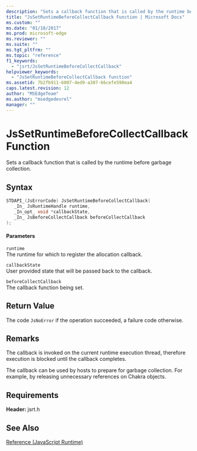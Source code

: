 ```yaml
---
description: "Sets a callback function that is called by the runtime before garbage collection. "
title: "JsSetRuntimeBeforeCollectCallback Function | Microsoft Docs"
ms.custom: ""
ms.date: "01/18/2017"
ms.prod: microsoft-edge
ms.reviewer: ""
ms.suite: ""
ms.tgt_pltfrm: ""
ms.topic: "reference"
f1_keywords: 
  - "jsrt/JsSetRuntimeBeforeCollectCallback"
helpviewer_keywords: 
  - "JsSetRuntimeBeforeCollectCallback function"
ms.assetid: 7b2fb911-6007-4ed9-a307-66cefe590ea4
caps.latest.revision: 12
author: "MSEdgeTeam"
ms.author: "msedgedevrel"
manager: ""
---
```

# JsSetRuntimeBeforeCollectCallback Function
Sets a callback function that is called by the runtime before garbage collection.  
  
## Syntax  
  
```cpp  
STDAPI_(JsErrorCode) JsSetRuntimeBeforeCollectCallback(  
   _In_ JsRuntimeHandle runtime,  
   _In_opt_ void *callbackState,  
   _In_ JsBeforeCollectCallback beforeCollectCallback  
);  
```  
  
#### Parameters  
 `runtime`  
 The runtime for which to register the allocation callback.  
  
 `callbackState`  
 User provided state that will be passed back to the callback.  
  
 `beforeCollectCallback`  
 The callback function being set.  
  
## Return Value  
 The code `JsNoError` if the operation succeeded, a failure code otherwise.  
  
## Remarks  
 The callback is invoked on the current runtime execution thread, therefore execution is blocked until the callback completes.  
  
 The callback can be used by hosts to prepare for garbage collection. For example, by releasing unnecessary references on Chakra objects.  
  
## Requirements  
 **Header:** jsrt.h  
  
## See Also  
 [Reference (JavaScript Runtime)](../chakra-hosting/reference-javascript-runtime.md)
